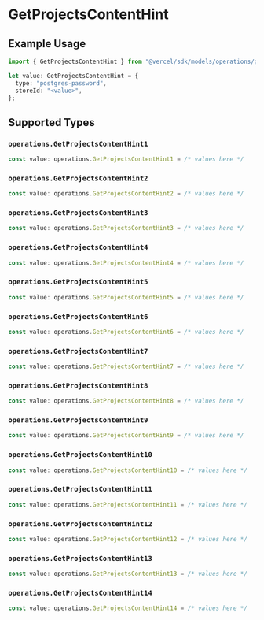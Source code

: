 # GetProjectsContentHint

## Example Usage

```typescript
import { GetProjectsContentHint } from "@vercel/sdk/models/operations/getprojects.js";

let value: GetProjectsContentHint = {
  type: "postgres-password",
  storeId: "<value>",
};
```

## Supported Types

### `operations.GetProjectsContentHint1`

```typescript
const value: operations.GetProjectsContentHint1 = /* values here */
```

### `operations.GetProjectsContentHint2`

```typescript
const value: operations.GetProjectsContentHint2 = /* values here */
```

### `operations.GetProjectsContentHint3`

```typescript
const value: operations.GetProjectsContentHint3 = /* values here */
```

### `operations.GetProjectsContentHint4`

```typescript
const value: operations.GetProjectsContentHint4 = /* values here */
```

### `operations.GetProjectsContentHint5`

```typescript
const value: operations.GetProjectsContentHint5 = /* values here */
```

### `operations.GetProjectsContentHint6`

```typescript
const value: operations.GetProjectsContentHint6 = /* values here */
```

### `operations.GetProjectsContentHint7`

```typescript
const value: operations.GetProjectsContentHint7 = /* values here */
```

### `operations.GetProjectsContentHint8`

```typescript
const value: operations.GetProjectsContentHint8 = /* values here */
```

### `operations.GetProjectsContentHint9`

```typescript
const value: operations.GetProjectsContentHint9 = /* values here */
```

### `operations.GetProjectsContentHint10`

```typescript
const value: operations.GetProjectsContentHint10 = /* values here */
```

### `operations.GetProjectsContentHint11`

```typescript
const value: operations.GetProjectsContentHint11 = /* values here */
```

### `operations.GetProjectsContentHint12`

```typescript
const value: operations.GetProjectsContentHint12 = /* values here */
```

### `operations.GetProjectsContentHint13`

```typescript
const value: operations.GetProjectsContentHint13 = /* values here */
```

### `operations.GetProjectsContentHint14`

```typescript
const value: operations.GetProjectsContentHint14 = /* values here */
```

